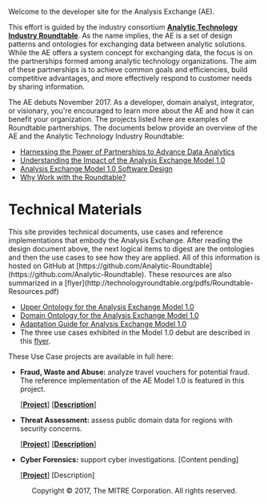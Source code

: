 Welcome to the developer site for the Analysis Exchange (AE).

This effort is guided by the industry consortium <b><a href="http://technologyroundtable.org" target="new">Analytic Technology Industry Roundtable</a></b>. As the name implies, the AE is a set of design patterns and ontologies for exchanging data between analytic solutions.  While the AE offers a system concept for exchanging data, the focus is on the partnerships formed among analytic technology organizations. The aim of these partnerships is to achieve common goals and efficiencies, build competitive advantages, and more effectively respond to customer needs by sharing information. 

The AE debuts November 2017. As a developer, domain analyst, integrator, or visionary, you're encouraged to learn more about the AE and how it can benefit your organization. The projects listed here are examples of Roundtable partnerships.  The documents below provide an overview of the AE and the Analytic Technology Industry Roundtable:

* [Harnessing the Power of Partnerships to Advance Data Analytics](http://technologyroundtable.org/pdfs/Roundtable2.pdf)
* [Understanding the Impact of the Analysis Exchange Model 1.0](http://technologyroundtable.org/pdfs/AE-Impact-Whitepape.pdf)
* [Analysis Exchange Model 1.0 Software Design](http://technologyroundtable.org/pdfs/Analysis-Exchange-Model1-Design-2017.pdf)
* [Why Work with the Roundtable?](http://technologyroundtable.org/pdfs/Why-Work-With-The-Roundtable.pdf) 

<h1>Technical Materials</h1>
This site provides technical documents, use cases and reference implementations that embody the Analysis Exchange. After reading the design document above, the next logical items to digest are the ontologies and then the use cases to see how they are applied.  All of this information is hosted on GitHub at [https://github.com/Analytic-Roundtable](https://github.com/Analytic-Roundtable).  These resources are also summarized in a [flyer](http://technologyroundtable.org/pdfs/Roundtable-Resources.pdf)

* [Upper Ontology for the Analysis Exchange Model 1.0](https://github.com/Analytic-Roundtable/Analysis-Exchange/master/blob/AnalysisExchange-Upper-Ontology-2017.pdf)
* [Domain Ontology for the Analysis Exchange Model 1.0](https://github.com/Analytic-Roundtable/Analysis-Exchange/master/blob/AnalysisExchange-Domain-Ontologies-2017.pdf)
* [Adaptation Guide for Analysis Exchange Model 1.0](https://github.com/Analytic-Roundtable/Analysis-Exchange/PENDING)
* The three use cases exhibited in the Model 1.0 debut are described in this 
  [flyer](http://technologyroundtable.org/pdfs/Roundtable-Three-Use-Cases.pdf).

These Use Case projects are available in full here:

* **Fraud, Waste and Abuse:** analyze travel vouchers for potential fraud.  The reference implementation of the AE Model 1.0 is featured in this project. 

    [<b><a href="https://github.com/Analytic-Roundtable/UseCase-FraudWasteAbuse" target="new">Project</a></b>] \[**[Description](https://github.com/Analytic-Roundtable/UseCase-FraudWasteAbuse/blob/master/Travel-Voucher-and-MedicalClaims-UseCase-v4.pdf)**\]

* **Threat Assessment:** assess public domain data for regions with security concerns.

    [<b><a href="https://github.com/Analytic-Roundtable/UseCase-ThreatAssessment" target="new">Project</a></b>] \[**[Description](https://github.com/Analytic-Roundtable/UseCase-ThreatAssessment/blob/master/UseCase-ThreatAssessment-v9.pdf)**\]

* **Cyber Forensics:** support cyber investigations. \[Content pending\]

    [<b><a href="https://github.com/Analytic-Roundtable/UseCase-CyberForensics" target="new">Project</a></b>] \[Description\] 
    <!-- (https://github.com/Analytic-Roundtable/UseCase-CyberForensics/blob/master/Cyber%20Use%20Case.pdf)--> 


<center>Copyright © 2017, The MITRE Corporation. All rights reserved. </center>

